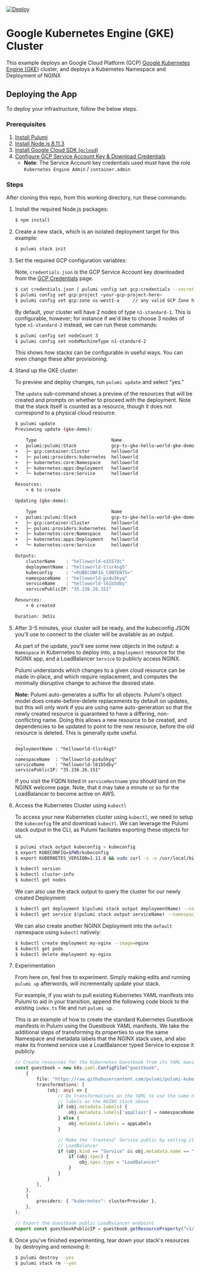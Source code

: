 [![Deploy](https://get.pulumi.com/new/button.svg)](https://app.pulumi.com/new)

# Google Kubernetes Engine (GKE) Cluster

This example deploys an Google Cloud Platform (GCP) [Google Kubernetes Engine (GKE)](https://cloud.google.com/kubernetes-engine/) cluster, and deploys a Kubernetes Namespace and Deployment of NGINX

## Deploying the App

To deploy your infrastructure, follow the below steps.

### Prerequisites

1. [Install Pulumi](https://pulumi.io/install)
1. [Install Node.js 8.11.3](https://nodejs.org/en/download/)
1. [Install Google Cloud SDK (`gcloud`)](https://cloud.google.com/sdk/docs/downloads-interactive)
1. [Configure GCP Service Account Key & Download Credentials](https://pulumi.io/install/gcp.html)
    * **Note**: The Service Account key credentials used must have the
    role `Kubernetes Engine Admin` / `container.admin`

### Steps

After cloning this repo, from this working directory, run these commands:

1. Install the required Node.js packages:

    ```bash
    $ npm install
    ```

1. Create a new stack, which is an isolated deployment target for this example:

    ```bash
    $ pulumi stack init
    ```

1. Set the required GCP configuration variables:

    Note, `credentials.json` is the GCP Service Account key downloaded from the [GCP
    Credentials](https://console.cloud.google.com/apis/credentials) page.

    ```bash
    $ cat credentials.json | pulumi config set gcp:credentials --secret
    $ pulumi config set gcp:project <your-gcp-project-here>
    $ pulumi config set gcp:zone us-west1-a     // any valid GCP Zone here
    ```

   By default, your cluster will have 2 nodes of type `n1-standard-1`.
   This is configurable, however; for instance if we'd like to choose
   3 nodes of type `n1-standard-2` instead, we can run these commands:

   ```bash
   $ pulumi config set nodeCount 3
   $ pulumi config set nodeMachineType n1-standard-2
   ```

   This shows how stacks can be configurable in useful ways. You can even change these after provisioning.

1. Stand up the GKE cluster:

    To preview and deploy changes, run `pulumi update` and select "yes."

    The `update` sub-command shows a preview of the resources that will be created
    and prompts on whether to proceed with the deployment. Note that the stack
    itself is counted as a resource, though it does not correspond
    to a physical cloud resource.

    ```bash
    $ pulumi update
	Previewing update (gke-demo):

		Type                            Name                             Plan
	+   pulumi:pulumi:Stack             gcp-ts-gke-hello-world-gke-demo  create
	+   ├─ gcp:container:Cluster        helloworld                       create
	+   ├─ pulumi:providers:kubernetes  helloworld                       create
	+   ├─ kubernetes:core:Namespace    helloworld                       create
	+   ├─ kubernetes:apps:Deployment   helloworld                       create
	+   └─ kubernetes:core:Service      helloworld                       create

	Resources:
		+ 6 to create

	Updating (gke-demo):

		Type                            Name                             Status
	+   pulumi:pulumi:Stack             gcp-ts-gke-hello-world-gke-demo  created
	+   ├─ gcp:container:Cluster        helloworld                       created
	+   ├─ pulumi:providers:kubernetes  helloworld                       created
	+   ├─ kubernetes:core:Namespace    helloworld                       created
	+   ├─ kubernetes:apps:Deployment   helloworld                       created
	+   └─ kubernetes:core:Service      helloworld                       created

	Outputs:
		clusterName    : "helloworld-e1557dc"
		deploymentName : "helloworld-tlsr4sg5"
		kubeconfig     : "<KUBECONFIG_CONTENTS>"
		namespaceName  : "helloworld-pz4u5kyq"
		serviceName    : "helloworld-l61b5dby"
		servicePublicIP: "35.236.26.151"

	Resources:
		+ 6 created

	Duration: 3m51s
    ```

1. After 3-5 minutes, your cluster will be ready, and the kubeconfig JSON you'll use to connect to the cluster will
   be available as an output.

    As part of the update, you'll see some new objects in the output: a
    `Namespace` in Kubernetes to deploy into, a `Deployment` resource for
    the NGINX app, and a LoadBalancer `Service` to publicly access NGINX.

    Pulumi understands which changes to a given cloud resource can be made
    in-place, and which require replacement, and computes
    the minimally disruptive change to achieve the desired state.

    **Note:** Pulumi auto-generates a suffix for all objects. Pulumi's object model does
    create-before-delete replacements by default on updates, but this will only work if
    you are using name auto-generation so that the newly created resource is
    guaranteed to have a differing, non-conflicting name. Doing this
    allows a new resource to be created, and dependencies to be updated to
    point to the new resource, before the old resource is deleted.
    This is generally quite useful.

    ```
    ...
	deploymentName : "helloworld-tlsr4sg5"
    ...
	namespaceName  : "helloworld-pz4u5kyq"
	serviceName    : "helloworld-l61b5dby"
	servicePublicIP: "35.236.26.151"
    ```

    If you visit the FQDN listed in `serviceHostname` you should land on the
    NGINX welcome page. Note, that it may take a minute or so for the
    LoadBalancer to become active on AWS.

1. Access the Kubernetes Cluster using `kubectl`

    To access your new Kubernetes cluster using `kubectl`, we need to setup the
    `kubeconfig` file and download `kubectl`. We can leverage the Pulumi
    stack output in the CLI, as Pulumi faciliates exporting these objects for us.

    ```bash
    $ pulumi stack output kubeconfig > kubeconfig
    $ export KUBECONFIG=$PWD/kubeconfig
    $ export KUBERNETES_VERSION=1.11.6 && sudo curl -s -o /usr/local/bin/kubectl https://storage.googleapis.com/kubernetes-release/release/v${KUBERNETES_VERSION}/bin/linux/amd64/kubectl && sudo chmod +x /usr/local/bin/kubectl

    $ kubectl version
    $ kubectl cluster-info
    $ kubectl get nodes
    ```

    We can also use the stack output to query the cluster for our newly created Deployment:

    ```bash
    $ kubectl get deployment $(pulumi stack output deploymentName) --namespace=$(pulumi stack output namespaceName)
    $ kubectl get service $(pulumi stack output serviceName) --namespace=$(pulumi stack output namespaceName)
    ```

    We can also create another NGINX Deployment into the `default` namespace using
    `kubectl` natively:

    ```bash
    $ kubectl create deployment my-nginx --image=nginx
    $ kubectl get pods
    $ kubectl delete deployment my-nginx
    ```

1. Experimentation

    From here on, feel free to experiment. Simply making edits and running `pulumi up` afterwords, will incrementally update your stack.

    For example, if you wish to pull existing Kubernetes YAML manifests into
    Pulumi to aid in your transition, append the following code block to the existing
    `index.ts` file and run `pulumi up`.

    This is an example of how to create the standard Kubernetes Guestbook manifests in
    Pulumi using the Guestbook YAML manifests. We take the additional steps of transforming
    its properties to use the same Namespace and metadata labels that
    the NGINX stack uses, and also make its frontend service use a
    LoadBalancer typed Service to expose it publicly.

    ```typescript
    // Create resources for the Kubernetes Guestbook from its YAML manifests
    const guestbook = new k8s.yaml.ConfigFile("guestbook",
        {
            file: "https://raw.githubusercontent.com/pulumi/pulumi-kubernetes/master/examples/yaml-guestbook/yaml/guestbook.yaml",
            transformations: [
                (obj: any) => {
                    // Do transformations on the YAML to use the same namespace and
                    // labels as the NGINX stack above
                    if (obj.metadata.labels) {
                        obj.metadata.labels['appClass'] = namespaceName
                    } else {
                        obj.metadata.labels = appLabels
                    }

                    // Make the 'frontend' Service public by setting it to be of type
                    // LoadBalancer
                    if (obj.kind == "Service" && obj.metadata.name == "frontend") {
                        if (obj.spec) {
                            obj.spec.type = "LoadBalancer"
                        }
                    }
                }
            ],
        },
        {
            providers: { "kubernetes": clusterProvider },
        },
    );

    // Export the Guestbook public LoadBalancer endpoint
    export const guestbookPublicIP = guestbook.getResourceProperty("v1/Service", "frontend", "status").apply(s => s.loadBalancer.ingress[0].ip);
    ```

1. Once you've finished experimenting, tear down your stack's resources by destroying and removing it:

    ```bash
    $ pulumi destroy --yes
    $ pulumi stack rm --yes
    ```
